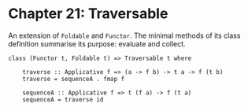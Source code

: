 # Chapter 21: Traversable

An extension of `Foldable` and `Functor`. The minimal methods of its
class definition summarise its purpose: evaluate and collect.

    class (Functor t, Foldable t) => Traversable t where

	    traverse :: Applicative f => (a -> f b) -> t a -> f (t b)
		traverse = sequenceA . fmap f

		sequenceA :: Applicative f => t (f a) -> f (t a)
		sequenceA = traverse id
